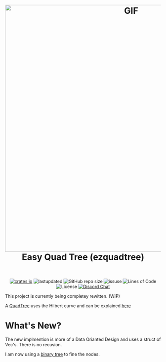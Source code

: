 <h1 align="center">
  <br>
  <img src="https://moorestown-mall.com/noimage.gif" alt="GIF" width="800">
  <br>
  Easy Quad Tree (ezquadtree)
  <br>
  <br>
</h1>

<p align="center">
  <a href="https://crates.io/crates/ezquadtree"><img alt="crates.io" src="https://img.shields.io/crates/v/ezquadtree.svg"></a>
  <a><img alt="lastupdated" src="https://img.shields.io/github/last-commit/cowboy8625/ezquadtree"></a>
  <a><img alt="GitHub repo size" src="https://img.shields.io/github/repo-size/cowboy8625/ezquadtree"></a>
  <a><img alt="issuse" src="https://img.shields.io/github/issues/cowboy8625/ezquadtree"></a>
  <a><img alt="Lines of Code" src="https://img.shields.io/tokei/lines/github/cowboy8625/ezquadtree"></a>
  <a><img alt="License" src="https://img.shields.io/badge/License-MIT-blue.svg"></a>
  <a href="https://discord.gg/KwnGX8P"><img alt="Discord Chat" src="https://img.shields.io/discord/509849754155614230"></a>
</p>

This project is currently being completey rewitten. (WIP)

A [QuadTree](https://www.i-programmer.info/programming/theory/1679-quadtrees-and-octrees.html)
uses the Hilbert curve and can be explained
[here](http://blog.notdot.net/2009/11/Damn-Cool-Algorithms-Spatial-indexing-with-Quadtrees-and-Hilbert-Curves)

# What's New?

The new implmention is more of a Data Orianted Design and uses a struct of Vec's. There is no recusion.

I am now using a [binary tree](https://en.wikipedia.org/wiki/Binary_heap#Heap_implementation) to fine the nodes.
